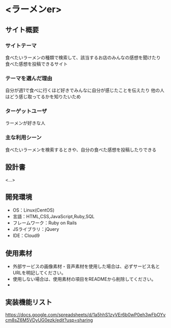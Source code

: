 # <ラーメンer>

## サイト概要
### サイトテーマ
食べたいラーメンの種類で検索して、該当するお店のみんなの感想を聞けたり
食べた感想を投稿できるサイト

### テーマを選んだ理由
自分が週1で食べに行くほど好きでみんなに自分が感じたことを伝えたり
他の人はどう感じ取ってるかを知りたいため

### ターゲットユーザ
ラーメンが好きな人

### 主な利用シーン
食べたいラーメンを検索するときや、自分の食べた感想を投稿したりできる

## 設計書
<...>

## 開発環境
- OS：Linux(CentOS)
- 言語：HTML,CSS,JavaScript,Ruby,SQL
- フレームワーク：Ruby on Rails
- JSライブラリ：jQuery
- IDE：Cloud9

## 使用素材
- 外部サービスの画像素材・音声素材を使用した場合は、必ずサービス名とURLを明記してください。
- 使用しない場合は、使用素材の項目をREADMEから削除してください。
-

## 実装機能リスト
https://docs.google.com/spreadsheets/d/1a5hhS1zyVEr6b0wP0eh3wFbOYvcm8sZ6M5VDyUG0ezk/edit?usp=sharing